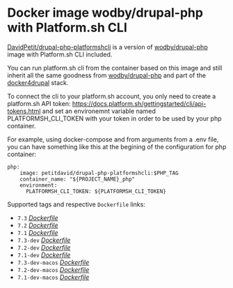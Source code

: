 # Docker image wodby/drupal-php with Platform.sh CLI

[DavidPetit/drupal-php-platformshcli](https://hub.docker.com/r/petitdavid/drupal-php-platformshcli) is a version of [wodby/drupal-php](https://github.com/wodby/drupal-php) image with Platform.sh CLI included.

You can run platform.sh cli from the container based on this image and still inherit all the same goodness from [wodby/drupal-php](https://github.com/wodby/drupal-php) and part of the [docker4drupal](https://github.com/wodby/docker4drupal) stack.

To connect the cli to your platform.sh account, you only need to create a platform.sh API token: https://docs.platform.sh/gettingstarted/cli/api-tokens.html and set an environemnt variable named PLATFORMSH_CLI_TOKEN with your token in order to be used by your php container.

For example, using docker-compose and from arguments from a .env file, you can have something like this at the begining of the configuration for php container:
```
php:
    image: petitdavid/drupal-php-platformshcli:$PHP_TAG
    container_name: "${PROJECT_NAME}_php"
    environment:
      PLATFORMSH_CLI_TOKEN: ${PLATFORMSH_CLI_TOKEN}
```

Supported tags and respective `Dockerfile` links:

* `7.3`  [_Dockerfile_](https://github.com/DavidPetit/drupal-php-platformshcli/tree/master/php-7.3/Dockerfile)
* `7.2` [_Dockerfile_](https://github.com/DavidPetit/drupal-php-platformshcli/tree/master/php-7.2/Dockerfile)
* `7.1` [_Dockerfile_](https://github.com/DavidPetit/drupal-php-platformshcli/tree/dev/php-7.1/Dockerfile)
* `7.3-dev` [_Dockerfile_](https://github.com/DavidPetit/drupal-php-platformshcli/tree/dev/php-7.3/Dockerfile)
* `7.2-dev` [_Dockerfile_](https://github.com/DavidPetit/drupal-php-platformshcli/tree/dev/php-7.2/Dockerfile)
* `7.1-dev` [_Dockerfile_](https://github.com/DavidPetit/drupal-php-platformshcli/tree/dev/php-7.1/Dockerfile)
* `7.3-dev-macos` [_Dockerfile_](https://github.com/DavidPetit/drupal-php-platformshcli/tree/macos/php-7.3/Dockerfile)
* `7.2-dev-macos` [_Dockerfile_](https://github.com/DavidPetit/drupal-php-platformshcli/tree/macos/php-7.2/Dockerfile)
* `7.1-dev-macos` [_Dockerfile_](https://github.com/DavidPetit/drupal-php-platformshcli/tree/macos/php-7.1/Dockerfile)
